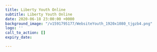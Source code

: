 ```yaml
---
title: Liberty Youth Online
subtitle: Liberty Youth Online
date: 2020-06-18 23:00:00 +0000
background_image: "/v1591795177/WebsiteYouth_1920x1080_tjgzb4.png"
logo: ''
call_to_action: []
expiry_date: 

---
```

